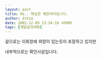 ```yaml
---
layout: post
title: Re.. 확실한 패전처리입니다.
author: drkim
date: 2002-12-09 23:34:19 +0900
tags: [깨달음의대화]
---
```

겉으로는 이회창에 희망이 있는듯이 포장하고 있지만
  
내부적으로는 확인사살입니다.